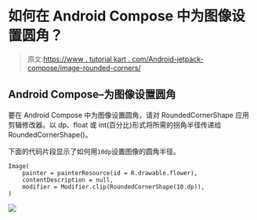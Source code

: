 # 如何在 Android Compose 中为图像设置圆角？

> 原文:[https://www . tutorial kart . com/Android-jetpack-compose/image-rounded-corners/](https://www.tutorialkart.com/android-jetpack-compose/image-rounded-corners/)

## Android Compose–为图像设置圆角

要在 Android Compose 中为图像设置圆角，请对 RoundedCornerShape 应用剪辑修改器。以 dp、float 或 int(百分比)形式将所需的拐角半径传递给 RoundedCornerShape()。

下面的代码片段显示了如何用`10dp`设置图像的圆角半径。

```
Image(
	painter = painterResource(id = R.drawable.flower),
	contentDescription = null,
	modifier = Modifier.clip(RoundedCornerShape(10.dp)),
)
```

[![](../Images/925da31b32d6bc3827932f6c8afb11bb.png)](https://www.tutorialkart.com/)